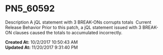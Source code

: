 # PN5_60592

Description A jQL statement with 3 BREAK-ONs corrupts totals  Current Release Behavior Prior to this patch, a jQL statement issued with 3 BREAK-ON clauses caused the totals to accumulated incorrectly.   

**Created At:** 10/2/2017 10:50:43 AM  
**Updated At:** 11/20/2017 9:31:40 PM  


